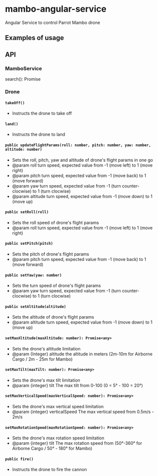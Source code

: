 # mambo-angular-service

Angular Service to control Parrot Mambo drone

## Examples of usage



## API

### MamboService

search(): Promise<Drone>

### Drone

#### `takeOff()`
 * Instructs the drone to take off

#### `land()`
 * Instructs the drone to land

#### `public updateFlightParams(roll: number, pitch: number, yaw: number, altitude: number)`
 * Sets the roll, pitch, yaw and altitude of drone's flight params in one go
 * @param roll turn speed, expected value from -1 (move left) to 1 (move right)
 * @param pitch turn speed, expected value from -1 (move back) to 1 (move forward)
 * @param yaw turn speed, expected value from -1 (turn counter-clocwise) to 1 (turn clocwise)
 * @param altitude turn speed, expected value from -1 (move down) to 1 (move up)

#### `public setRoll(roll)`
 * Sets the roll speed of drone's flight params
 * @param roll turn speed, expected value from -1 (move left) to 1 (move right)

#### `public setPitch(pitch)`
 * Sets the pitch of drone's flight params
 * @param pitch turn speed, expected value from -1 (move back) to 1 (move forward)

#### `public setYaw(yaw: number)`
 * Sets the turn speed of drone's flight params
 * @param yaw turn speed, expected value from -1 (turn counter-clocwise) to 1 (turn clocwise)

#### `public setAltitude(altitude)`
 * Sets the altitude of drone's flight params
 * @param altitude turn speed, expected value from -1 (move down) to 1 (move up)

#### `setMaxAltitude(maxAltitude: number): Promise<any>`
 * Sets the drone's altitude limitation
 * @param  {Integer} altitude the altitude in meters (2m-10m for Airborne Cargo / 2m - 25m for Mambo)

#### `setMaxTilt(maxTilt: number): Promise<any>`
 * Sets the drone's max tilt limitation
 * @param  {integer} tilt The max tilt from 0-100 (0 = 5° - 100 = 20°)

#### `setMaxVerticalSpeed(maxVerticalSpeed: number): Promise<any>`
 * Sets the drone's max vertical speed limitation
 * @param  {integer} verticalSpeed The max vertical speed from 0.5m/s - 2m/s

#### `setMaxRotationSpeed(maxRotationSpeed: number): Promise<any>`
 * Sets the drone's max rotation speed limitation
 * @param  {integer} tilt The max rotation speed from (50°-360° for Airborne Cargo / 50° - 180° for Mambo)

#### `public fire()`
 * Instructs the drone to fire the cannon
